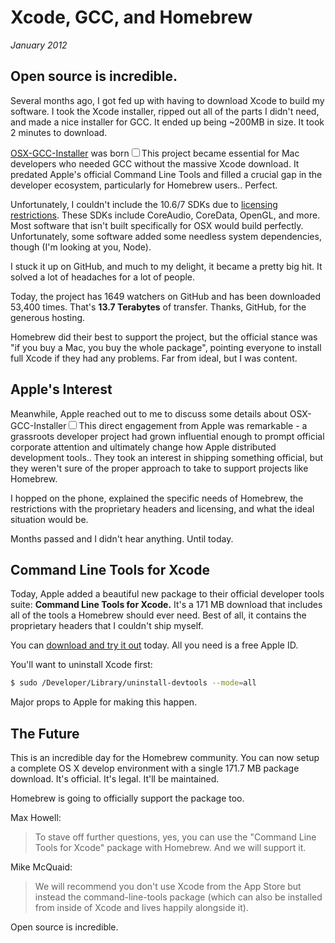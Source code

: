 # Xcode, GCC, and Homebrew
*January 2012*

## Open source is incredible.

Several months ago, I got fed up with having to download Xcode to build my software. I took the Xcode installer, ripped out all of the parts I didn't need, and made a nice installer for GCC. It ended up being ~200MB in size. It took 2 minutes to download.

[OSX-GCC-Installer](https://github.com/kennethreitz/osx-gcc-installer/) was born<label for="sn-osx-gcc" class="margin-toggle sidenote-number"></label><input type="checkbox" id="sn-osx-gcc" class="margin-toggle"/><span class="sidenote">This project became essential for Mac developers who needed GCC without the massive Xcode download. It predated Apple's official Command Line Tools and filled a crucial gap in the developer ecosystem, particularly for Homebrew users.</span>. Perfect.

Unfortunately, I couldn't include the 10.6/7 SDKs due to [licensing restrictions](http://www.amazon.com/gp/product/0596517963/ref=as_li_ss_tl?ie=UTF8&tag=bookforkind-20&linkCode=as2&camp=1789&creative=390957&creativeASIN=0596517963). These SDKs include CoreAudio, CoreData, OpenGL, and more. Most software that isn't built specifically for OSX would build perfectly. Unfortunately, some software added some needless system dependencies, though (I'm looking at you, Node).

I stuck it up on GitHub, and much to my delight, it became a pretty big hit. It solved a lot of headaches for a lot of people.

Today, the project has 1649 watchers on GitHub and has been downloaded 53,400 times. That's **13.7 Terabytes** of transfer. Thanks, GitHub, for the generous hosting.

Homebrew did their best to support the project, but the official stance was "if you buy a Mac, you buy the whole package", pointing everyone to install full Xcode if they had any problems. Far from ideal, but I was content.

## Apple's Interest

Meanwhile, Apple reached out to me to discuss some details about OSX-GCC-Installer<label for="sn-apple-interest" class="margin-toggle sidenote-number"></label><input type="checkbox" id="sn-apple-interest" class="margin-toggle"/><span class="sidenote">This direct engagement from Apple was remarkable - a grassroots developer project had grown influential enough to prompt official corporate attention and ultimately change how Apple distributed development tools.</span>. They took an interest in shipping something official, but they weren't sure of the proper approach to take to support projects like Homebrew.

I hopped on the phone, explained the specific needs of Homebrew, the restrictions with the proprietary headers and licensing, and what the ideal situation would be.

Months passed and I didn't hear anything. Until today.

## Command Line Tools for Xcode

Today, Apple added a beautiful new package to their official developer tools suite: **Command Line Tools for Xcode.** It's a 171 MB download that includes all of the tools a Homebrew should ever need. Best of all, it contains the proprietary headers that I couldn't ship myself.

You can [download and try it out](http://developer.apple.com/downloads) today. All you need is a free Apple ID.

You'll want to uninstall Xcode first:

```bash
$ sudo /Developer/Library/uninstall-devtools --mode=all
```

Major props to Apple for making this happen.

## The Future

This is an incredible day for the Homebrew community. You can now setup a complete OS X develop environment with a single 171.7 MB package download. It's official. It's legal. It'll be maintained.

Homebrew is going to officially support the package too.

Max Howell:

> To stave off further questions, yes, you can use the "Command Line Tools for Xcode" package with Homebrew. And we will support it.

Mike McQuaid:

> We will recommend you don't use Xcode from the App Store but instead the command-line-tools package (which can also be installed from inside of Xcode and lives happily alongside it).

Open source is incredible.